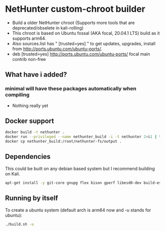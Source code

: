 # NetHunter custom-chroot builder

* Build a older NetHunter chroot (Supports more tools that are deprecated/obselete in kali-rolling)
* This chroot is based on Ubuntu fossal (AKA focal, 20.04.1 LTS) build as it supports arm64.
* Also sources.list has " [trusted=yes] " to get updates, upgrades, install from http://ports.ubuntu.com/ubuntu-ports/.
* deb [trusted=yes] http://ports.ubuntu.com/ubuntu-ports/ focal main contrib non-free
## What have i added?
### minimal will have these packages automatically when compiling
* Nothing really yet

## Docker support
```bash
docker build -t nethunter .
docker run --privileged --name nethunter_build -i -t nethunter 2>&1 | tee output.log
docker cp nethunter_build:/root/nethunter-fs/output .
```

## Dependencies

This could be built on any debian based system but I recommend building on Kali.

```bash
apt-get install -y git-core gnupg flex bison gperf libesd0-dev build-essential zip curl libncurses5-dev zlib1g-dev libncurses5-dev gcc-multilib g++-multilib parted kpartx debootstrap pixz qemu-user-static abootimg cgpt vboot-kernel-utils vboot-utils bc lzma lzop xz-utils automake autoconf m4 dosfstools rsync u-boot-tools schedtool git e2fsprogs device-tree-compiler ccache dos2unix debootstrap
```

## Running by itself

To create a ubuntu system (default arch is arm64 now and -u stands for ubuntu):
```bash
./build.sh -u
```

